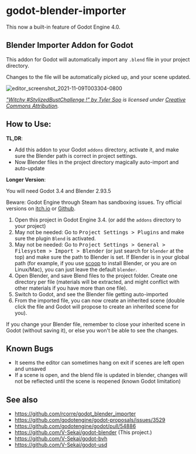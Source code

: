 # godot-blender-importer

This now a built-in feature of Godot Engine 4.0.

## Blender Importer Addon for Godot

This addon for Godot will automatically import any `.blend` file in your project directory.

Changes to the file will be automatically picked up, and your scene updated.

![editor_screenshot_2021-11-09T003304-0800](https://user-images.githubusercontent.com/32321/140889714-c836535b-842e-447a-aeeb-72f819939b1f.png)


_["Witchy #StylizedBustChallenge !" by Tyler Soo](https://skfb.ly/6WFNN) is licensed under [Creative Commons Attribution](http://creativecommons.org/licenses/by/4.0/)._

## How to Use:


**TL,DR**:

- Add this addon to your Godot `addons` directory, activate it, and make sure the Blender path is correct in project settings.
- Now Blender files in the project directory magically auto-import and auto-update


**Longer Version**:

You will need Godot 3.4 and Blender 2.93.5

Beware: Godot Engine through Steam has sandboxing issues. Try official versions on [itch.io](https://godotengine.itch.io) or [Github](https://github.com/godotengine/godot/releases/tag/3.4-stable).

1. Open this project in Godot Engine 3.4. (or add the `addons` directory to your project)
2. May not be needed: Go to <kbd>Project Settings > Plugins</kbd> and make sure the plugin `Blend` is activated.
3. May not be needed: Go to <kbd>Project Settings > General > Filesystem > Import > Blender</kbd> (or just search for `blender` at the top) and make sure the path to Blender is set. If Blender is in your global path (for example, if you use [scoop](https://scoop.sh/) to install Blender, or you are on Linux/Mac), you can just leave the default `blender`.
4. Open Blender, and save Blend files to the project folder. Create one directory per file (materials will be extracted, and might conflict with other materials if you have more than one file).
5. Switch to Godot, and see the Blender file getting auto-imported
6. From the imported file, you can now create an inherited scene (double click the file and Godot will propose to create an inherited scene for you).

If you change your Blender file, remember to close your inherited scene in Godot (without saving it), or else you won't be able to see the changes.

## Known Bugs

- It seems the editor can sometimes hang on exit if scenes are left open and unsaved
- If a scene is open, and the blend file is updated in blender, changes will not be reflected until the scene is reopened (known Godot limitation)

## See also

* https://github.com/rcorre/godot_blender_importer
* https://github.com/godotengine/godot-proposals/issues/3529
* https://github.com/godotengine/godot/pull/54886
* https://github.com/V-Sekai/godot-blender (This project.)
* https://github.com/V-Sekai/godot-bvh
* https://github.com/V-Sekai/godot-usd
